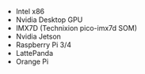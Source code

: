 
- Intel x86
- Nvidia Desktop GPU
- IMX7D (Technixion pico-imx7d SOM)
- Nvidia Jetson
- Raspberry Pi 3/4
- LattePanda
- Orange Pi
